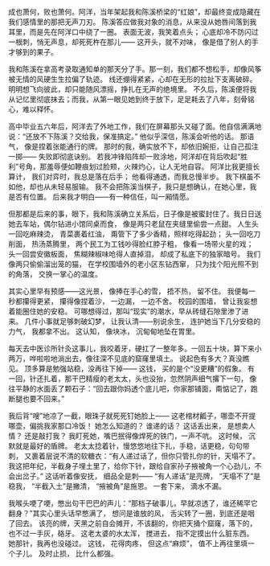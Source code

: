 成也萧何，败也萧何。阿洋，当年架起我和陈溪桥梁的“红娘”，却最终变成隐藏在我们感情里的那把无声刀刃。 陈溪答应做我对象的消息，从来没从她唇间落到我耳里，而是先在阿洋口中绕了一圈。 表面无波，我笑着点头； 心底却冷不防闪过一根刺，悄无声息，却死死杵在那儿—— 这开头，就不对味， 像是借了别人的手才够到的果子。

我和陈溪在拿高考录取通知单的那天分了手。那一刻，我们都不想松手，却像风筝被无情的风硬生生拉偏了轨迹。 线还绷得紧紧，心却在无形的拉扯下支离破碎。 明明想飞向彼此，却只能随风漂摇，挣扎在无声的绝境里。 不久后，陈溪便将我从记忆里彻底抹去；而我，从第一眼见她到终于放下，足足耗去了八年，刻骨铭心，难以释怀。

高中毕业五六年后，阿洋去了外地工作，我们在屏幕那头又碰了面。他自信满满地说：“还放不下陈溪？交给我，保准搞定。” 他似乎深信，陈溪会听他的话。 那语气， 像是捏着张能通行的牌。 那时的我，确实放不下，却依旧婉拒，让自己孤注一掷—— 失败即彻底诀别。 若我冲锋陷阵却一败涂地，阿洋却在背后吹起“胜利”号角，那羞辱便如鞭痕划过脸颊，火辣灼心，让人无地自容。 阿洋比我更擅长算计， 我们对弈时，我总是落在后手； 他看得通透，而我总慢半步。 我下棋虽不如他，却也从未轻易服输。 我不会把陈溪当棋子，我只是想确认，在她心里，我是否有位置。 后来我才明白——有一种信任，叫一厢情愿。

但那都是后来的事，眼下，我和陈溪确立关系后，日子像是被蜜封住了。我日日送她去车站，偶尔钻进小馆同桌而食， 像是两只老鼠在夹缝里偷尝一点甜。 人生头一回吃麻辣烫， 青菜裹着红油， 甭管下了多少香精，照样吃得起劲； 头一回吃刀削面， 热汤蒸腾里， 两个民工为工钱吵得脸红脖子粗， 像看一场带火星的戏； 头一回尝安徽板面， 焦糊辣椒味呛得人直掉泪， 却成了私底下的独家暗号。 我们像两只偷偷溜出笼的猫， 在学校围墙外的老小区东钻西窜， 只为找个阳光照不到的角落， 交换一掌心的温度。

其实心里早有预感——这光景， 像捧在手心的雪， 捂不热， 留不住。 我便每一秒都攥得更紧， 攥得像捏着沙， 一边漏， 一边不舍。 校园的围墙， 曾让我妄想着能圈住她的安稳。 可哪想得过，那叫“现实”的潮水，早从砖缝石隙里渗了进来。 几件小事就足够刺破幻梦， 让我认清——别说余生， 连护她当下几分安稳的力气， 我都拿不出。 这认知， 像块冰， 沉甸甸地坠在胃里。

每天去中医诊所针灸这事儿，我咬着牙，硬扛了一整年多。一回五十块，算下来小两万，哗啦啦地淌出去，像往深不见底的窟窿里填土。 说起色有多大？真没瞧见。 顶多算是勉强站稳，没再往下掉—— 这钱， 买的是个“没更糟”的假象。 有一回，针还扎着，那干巴精瘦的老太太，头也没抬，忽然阴声细气撂下一句， 像往平静的水面丢了颗石子：“回去跟你妈透个底儿吧，你家那铺面，甭惦记了，跑断腿也要不回来。”

我后背“嗖”地凉了一截，眼珠子就死死钉她脸上—— 这老棺材瓤子，哪壶不开提哪壶，偏挑我家那口冷饭！ 她怎么知道的？ 谁递的话？ 这话丢出来， 是想卖人情？ 还是敲打我？ 我盯死她，嘴巴抿得像焊死的铁门，一声不吭。 这时候， 沉默就是最好的盾牌。 老太太捻着针，慢悠悠地往下扎，手稳，话更稳，句句带刺， 又裹着层说不清的软糖衣：“有人递过话了，但你只管扎你的针，天塌不了。我这把年纪，半截身子埋土里了，给你下针，跟给自家孙子掖被角一个心劲儿，不会出岔子。” 这话听着像安抚， 细品全是刺—— “有人递话”是亮牌， “天塌不了”是稳我， “半截入土”是撇清， “掖被角”是施恩。 一套下来， 滴水不漏。

我喉头哽了哽，憋出句干巴巴的声儿：“那档子破事儿，早就凉透了，谁还稀罕它翻身？”其实心里头话早憋满了， 想问是谁放的风， 舌尖转了一圈，到底还是咽了回去。 该亮的牌，天黑之前自会摊开，不该翻的，你把天捅个窟窿，落下的，也不过一手灰，硌牙。 这老太婆的水太浑， 搅进去， 指不定摸出什么脏东西。 她那针，我再也没碰过。 这钱， 花得肉疼， 但这点“麻烦”， 值不上再往里填一个子儿。 及时止损， 比什么都强。